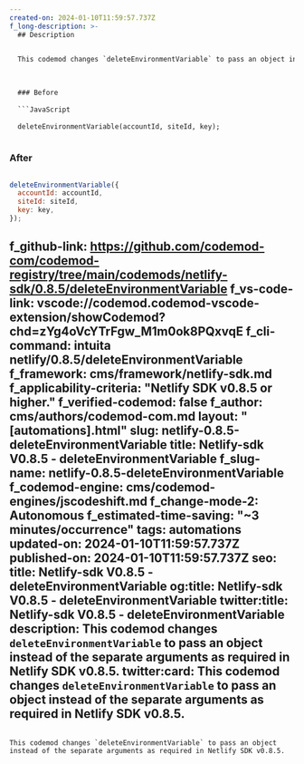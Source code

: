 ```yaml
---
created-on: 2024-01-10T11:59:57.737Z
f_long-description: >-
  ## Description
  

  This codemod changes `deleteEnvironmentVariable` to pass an object instead of the separate arguments as required in Netlify SDK v0.8.5.
  

  
  ### Before
  
  ```JavaScript
  
  deleteEnvironmentVariable(accountId, siteId, key);
  
  ```
  
  ### After
  
  ```JavaScript
  
  deleteEnvironmentVariable({
  	accountId: accountId,
  	siteId: siteId,
  	key: key,
  });
  
  ```
f_github-link: https://github.com/codemod-com/codemod-registry/tree/main/codemods/netlify-sdk/0.8.5/deleteEnvironmentVariable
f_vs-code-link: vscode://codemod.codemod-vscode-extension/showCodemod?chd=zYg4oVcYTrFgw_M1m0ok8PQxvqE
f_cli-command: intuita netlify/0.8.5/deleteEnvironmentVariable
f_framework: cms/framework/netlify-sdk.md
f_applicability-criteria: "Netlify SDK v0.8.5 or higher."
f_verified-codemod: false
f_author: cms/authors/codemod-com.md
layout: "[automations].html"
slug: netlify-0.8.5-deleteEnvironmentVariable
title: Netlify-sdk V0.8.5 - deleteEnvironmentVariable
f_slug-name: netlify-0.8.5-deleteEnvironmentVariable
f_codemod-engine: cms/codemod-engines/jscodeshift.md
f_change-mode-2: Autonomous
f_estimated-time-saving: "~3 minutes/occurrence"
tags: automations
updated-on: 2024-01-10T11:59:57.737Z
published-on: 2024-01-10T11:59:57.737Z
seo:
  title: Netlify-sdk V0.8.5 - deleteEnvironmentVariable
  og:title: Netlify-sdk V0.8.5 - deleteEnvironmentVariable
  twitter:title: Netlify-sdk V0.8.5 - deleteEnvironmentVariable
  description: This codemod changes `deleteEnvironmentVariable` to pass an object instead of the separate arguments as required in Netlify SDK v0.8.5.
  twitter:card: This codemod changes `deleteEnvironmentVariable` to pass an object instead of the separate arguments as required in Netlify SDK v0.8.5.
---
```

This codemod changes `deleteEnvironmentVariable` to pass an object instead of the separate arguments as required in Netlify SDK v0.8.5.